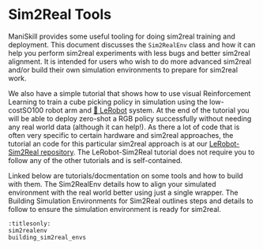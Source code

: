 # Sim2Real Tools

ManiSkill provides some useful tooling for doing sim2real training and deployment. This document discusses the `Sim2RealEnv` class and how it can help you perform sim2real experiments with less bugs and better sim2real alignment. It is intended for users who wish to do more advanced sim2real and/or build their own simulation environments to prepare for sim2real work.

We also have a simple tutorial that shows how to use visual Reinforcement Learning to train a cube picking policy in simulation using the low-costSO100 robot arm and [🤗 LeRobot](https://github.com/huggingface/lerobot) system. At the end of the tutorial you will be able to deploy zero-shot a RGB policy successfully without needing any real world data (although it can help!). As there a lot of code that is often very specific to certain hardware and sim2real approaches, the tutorial an code for this particular sim2real approach is at our [LeRobot-Sim2Real repository](https://github.com/StoneT2000/lerobot-sim2real/). The LeRobot-Sim2Real tutorial does not require you to follow any of the other tutorials and is self-contained.

Linked below are tutorials/docmentation on some tools and how to build with them. The Sim2RealEnv details how to align your simulated environment with the real world better using just a single wrapper. The Building Simulation Environments for Sim2Real outlines steps and details to follow to ensure the simulation environment is ready for sim2real.

```{toctree}
:titlesonly:
sim2realenv
building_sim2real_envs
```


<!-- We provide a two-part tutorial on sim2real for simple manipulation tasks. By the end of this tutorial you will learn how to build a simulation environment for training, convert it with minimal code to a real environment interface, and train a vision-based policy in simulation that can tackle real tasks from just RGB input and joint position signals. Note that this tutorial does not solve the sim2real problem, but is one approach that we have optimized and refined for accessibility and reproducibility.

```{toctree}
:titlesonly:

setup
training
```

At a high-level the approach of this tutorial is to create heavily domain randomized simulation environments that approximate the real world setting, then using reinforcement learning to train vision-based policies with fast GPU simulation+rendering in ManiSkill. This particular tutorial is mostly agnostic to the robot hardware you use but for the purposes of accessibility we will use the [🤗 LeRobot](https://github.com/huggingface/lerobot) system along with the low-cost [Koch robot arm](https://github.com/jess-moss/koch-v1-1). By the end you can deploy your robot to do zero-shot tackle tasks in the real-world! The video below shows the result, a RGB based policy trained for about 1 hour on a 4090 GPU in simulation being deployed to the real-world to pick up objects of varying sizes/colors.

<video preload="none" controls="True" width="100%" style="max-width: min(100%, 512px);" playsinline="true" poster="https://github.com/StoneT2000/paper-assets/raw/refs/heads/main/projects/mani_skill3/vision-based-sim2real/koch_arm_pickcube_eval_compressed_thumb.jpg"><source src="https://github.com/StoneT2000/paper-assets/raw/refs/heads/main/projects/mani_skill3/vision-based-sim2real/koch_arm_pickcube_eval_compressed.mp4" type="video/mp4"></video>


There is a lot of room to improve this simple sim2real approach (e.g. using a few real-world demonstrations) but we release this system and tutorial as a simple starting point for accessible sim2real manipulation research.


<!-- 
For sim2real one typically needs to align dynamics and visual data, a (still) very difficult problem. ManiSkill provides a few utilities to help minimize the amount of extra code you need to write and streamline the process of deploying policies trained in ManiSkill simulation to the real world. The approach and tools provided here in no way solve the sim2real problem, but are a step towards making it more accessible to work on sim2real transfer and address some of the problems. A recommended pre-requisite to making sim2real environments in this tutorial is to first learn how to create simulation tasks in the [custom tasks tutorial](./custom_tasks/intro.md).

We first describe at a high-level some of the features of the {py:class}`mani_skill.envs.sim2real_env.Sim2RealEnv` class that we provide that helps streamline the process of creating sim2real environments. Then the full tutorial will give examples and step-by-step instructions on how to make your own Sim2Real environments using the highly accessible / low-cost [LeRobot](https://github.com/huggingface/lerobot) system for easy robot/sensor setups. Coming soon will also include simple RGB-based sim2real deployment of policies trained with RL entirely in simulation (a demo showcase of that is [in the demo gallery](../demos/gallery.md#vision-based-zero-shot-sim2real-manipulation) if you are interested). -->

